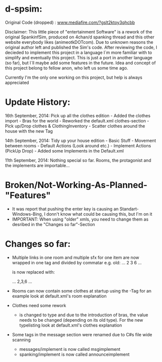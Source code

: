 d-spsim:
========

Original Code (dropped) : www.mediafire.com/?gslt2ktoy3qhcbb

Disclaimer:
This little piece of "entertainment Software" is a rework of the original SpankinfSim, produced on 4chan/d spanking thread and
this other website everybody likes (animeotkDOTcom). Due to unknown reasons the original author left and published the Sim's code. After reviewing the code, I decieded to implement this project in a language I´m more familiar with to simplify and eventually
this project.
This is just a port in another language (so far), but I´ll maybe add some features in the future.
Idea and concept of this project belong to fellow anon, who left us some time ago.

Currently I'm the only one working on this project, but help is always appreciated

Update History:
===============
16th September, 2014: Pick up all the clothes edition
	- Added the clothes import
	- Bras for the world
	- Reworked the default.xml clothes-section
	- Pick up/Drop clothes & ClothingInventory
	- Scatter clothes around the house with the new <scatteredClothes> Tag
	
14th September, 2014: Tidy up your house edition
	- Basic Stuff
	- Movement between rooms
	- Default Actions (Look around etc.)
	- Implement Actions (PickUp Drop)
	- Added some Implements in the Default.xml
	
11th September, 2014:
  Nothing special so far. Rooms, the protagonist and the implements are importable...


Broken/Not-Working-As-Planned-"Features"
========================================

- It was report that pushing the enter key is causing an Standart-Windows-Bing, I donn't know what could be causing this, but 	I'm on it
- IMPORTANT: When using "older" xmls, you need to change them as desribed in the "Changes so far"-Section

Changes so far:
===============

  - Multiple links in one room and multiple sfx for one item are now wrapped in one tag and divided by commatar
    e.g. old:
      <room>
        ...
        <link>2</link>
        <link>3</link>
        <link>6</link>
        ...
      </room>
    
    is now replaced with:
    
    <room>
        ...
        <link>2,3,6</link>
        ...
      </room>
      
  - Rooms can now contain some clothes at startup using the <scatteredClothes>-Tag
  	for an example look at default.xml's room explanation
      
  - Clothes need some rework
    - <covers> is changed to type and due to the introduction of bras, the value needs to be changed (depending on its old 		type). For the new typelisting look at default.xml's clothes explanation

  - Some tags in the message section were renamed due to C#s file wide scanning
    - messages/implement is now called msgimplement
    - spanking/implement is now called announceimplement
    
